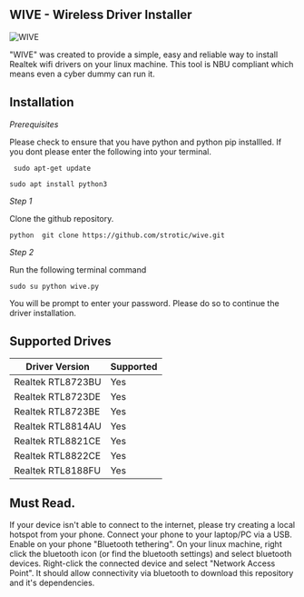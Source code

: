 ## WIVE - Wireless Driver Installer 

![WIVE](https://user-images.githubusercontent.com/86202527/122684071-eccbc480-d1f2-11eb-8e84-30b457aedc66.png)



"WIVE" was created to provide a simple, easy and reliable way 
to install Realtek wifi drivers on your linux machine. 
This tool is NBU compliant which means even a cyber dummy can run it.


## Installation 

*Prerequisites*

Please check to ensure that you have python and python pip installled. If you dont
please enter the following into your terminal.

`` sudo apt-get update``

``sudo apt install python3``

*Step 1*

Clone the github repository.

``python 
git clone https://github.com/strotic/wive.git
``

*Step 2*

Run the following terminal command

``sudo su python wive.py``

You will be prompt to enter your password. Please do so to continue the driver installation.



## Supported Drives 


| Driver Version | Supported |
|----------------| ----------|
|Realtek RTL8723BU | Yes     |
|Realtek RTL8723DE | Yes     |
|Realtek RTL8723BE | Yes     |
|Realtek RTL8814AU | Yes     |
|Realtek RTL8821CE | Yes     |
|Realtek RTL8822CE | Yes     |
|Realtek RTL8188FU | Yes     |



## Must Read.

If your device isn't able to connect to the internet, 
please try creating a local hotspot from your phone. 
Connect your phone to your laptop/PC via a USB.
Enable on your phone "Bluetooth tethering".
On your linux machine, right click the bluetooth icon (or find the bluetooth settings)
and select bluetooth devices.
Right-click the connected device and select "Network Access Point".
It should allow connectivity via bluetooth to download this repository and it's dependencies.
